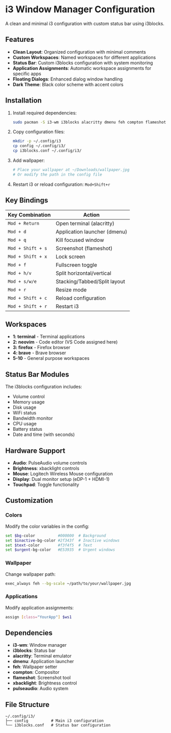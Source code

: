 # i3 Window Manager Configuration

A clean and minimal i3 configuration with custom status bar using i3blocks.

## Features

- **Clean Layout**: Organized configuration with minimal comments
- **Custom Workspaces**: Named workspaces for different applications
- **Status Bar**: Custom i3blocks configuration with system monitoring
- **Application Assignments**: Automatic workspace assignments for specific apps
- **Floating Dialogs**: Enhanced dialog window handling
- **Dark Theme**: Black color scheme with accent colors

## Installation

1. Install required dependencies:
   ```bash
   sudo pacman -S i3-wm i3blocks alacritty dmenu feh compton flameshot
   ```

2. Copy configuration files:
   ```bash
   mkdir -p ~/.config/i3
   cp config ~/.config/i3/
   cp i3blocks.conf ~/.config/i3/
   ```

3. Add wallpaper:
   ```bash
   # Place your wallpaper at ~/Downloads/wallpaper.jpg
   # Or modify the path in the config file
   ```

4. Restart i3 or reload configuration: `Mod+Shift+r`

## Key Bindings

| Key Combination | Action |
|-----------------|--------|
| `Mod + Return` | Open terminal (alacritty) |
| `Mod + d` | Application launcher (dmenu) |
| `Mod + q` | Kill focused window |
| `Mod + Shift + s` | Screenshot (flameshot) |
| `Mod + Shift + x` | Lock screen |
| `Mod + f` | Fullscreen toggle |
| `Mod + h/v` | Split horizontal/vertical |
| `Mod + s/w/e` | Stacking/Tabbed/Split layout |
| `Mod + r` | Resize mode |
| `Mod + Shift + c` | Reload configuration |
| `Mod + Shift + r` | Restart i3 |

## Workspaces

- **1: terminal** - Terminal applications
- **2: neovim** - Code editor (VS Code assigned here)
- **3: firefox** - Firefox browser
- **4: brave** - Brave browser
- **5-10** - General purpose workspaces

## Status Bar Modules

The i3blocks configuration includes:
-  Volume control
-  Memory usage
-  Disk usage
-  WiFi status
-  Bandwidth monitor
-  CPU usage
-  Battery status
-  Date and time (with seconds)

## Hardware Support

- **Audio**: PulseAudio volume controls
- **Brightness**: xbacklight controls
- **Mouse**: Logitech Wireless Mouse configuration
- **Display**: Dual monitor setup (eDP-1 + HDMI-1)
- **Touchpad**: Toggle functionality

## Customization

### Colors
Modify the color variables in the config:
```bash
set $bg-color          #000000  # Background
set $inactive-bg-color #2f343f  # Inactive windows
set $text-color        #f3f4f5  # Text
set $urgent-bg-color   #E53935  # Urgent windows
```

### Wallpaper
Change wallpaper path:
```bash
exec_always feh --bg-scale ~/path/to/your/wallpaper.jpg
```

### Applications
Modify application assignments:
```bash
assign [class="YourApp"] $ws1
```

## Dependencies

- **i3-wm**: Window manager
- **i3blocks**: Status bar
- **alacritty**: Terminal emulator
- **dmenu**: Application launcher
- **feh**: Wallpaper setter
- **compton**: Compositor
- **flameshot**: Screenshot tool
- **xbacklight**: Brightness control
- **pulseaudio**: Audio system

## File Structure

```
~/.config/i3/
├── config          # Main i3 configuration
└── i3blocks.conf   # Status bar configuration
```

